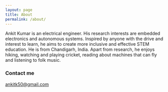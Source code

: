 ```yaml
---
layout: page
title: About
permalink: /about/
---
```


Ankit Kumar is an electrical engineer. His research interests are embedded electronics and autonomous systems. Inspired by anyone with the drive and interest to learn, he aims to create more inclusive and effective STEM education. He is from Chandigarh, India. Apart from research, he enjoys hiking, watching and playing cricket, reading about machines that can fly and listening to folk music.

### Contact me

[ankitk50@gmail.com](mailto:cezannec@alumni.stanford.edu)

